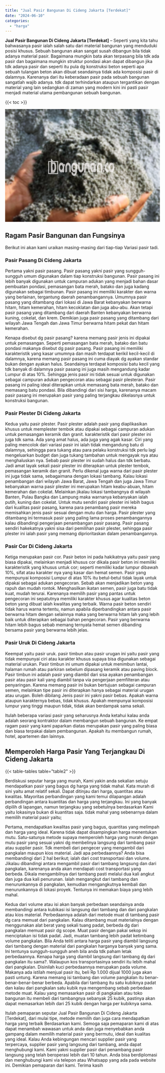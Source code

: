 ```yaml
---
title: "Jual Pasir Bangunan Di Cideng Jakarta [Terdekat]"
date: "2024-06-10"
categories: 
  - "harga"
---
```


**Jual Pasir Bangunan Di Cideng Jakarta \[Terdekat\]** – Seperti yang kita tahu bahwasanya pasir ialah salah satu dari material bangunan yang menduduki posisi khusus. Sebuah bangunan akan sangat susah dibangun bila tidak adanya material pasir. Bagaimana mungkin bata akan terpasang bila tdk ada pasir dan bagaimana mungkin struktur pondasi akan dapat dibangun jika tdk adanya pasir dan seperti itu pula dg konstruksi beton seperti apa sebuah tulangan beton akan dibuat seandainya tidak ada komposisi pasir di dalamnya. Karenanya dari itu keberadaan pasir pada sebuah bangunan sangatlah wajib adanya. tdk dapat terhindarkan ataupun tergantikan dengan material yang lain sedangkan di zaman yang modern kini ini pasti pasir menjadi material utama pembangunan sebuah bangunan.

{{< toc >}}

![Jual Pasir Bangunan Di Cideng Jakarta [Terdekat]](/images/jual-pasir-bangunan-74.png)

## Ragam Pasir Bangunan dan Fungsinya

Berikut ini akan kami uraikan masing-masing dari tiap-tiap Variasi pasir tadi.

### Pasir Pasang Di Cideng Jakarta

Pertama yakni pasir pasang. Pasir pasang yakni pasir yang sungguh-sungguh umum digunakan dalam tiap konstruksi bangunan. Pasir pasang ini lebih banyak digunakan untuk campuran adukan yang menjadi bahan dasar pembuatan pondasi, pemasangan bata merah, batako dan juga kadang digunakan sebagai timbunan. Pasir pasang ini memiliki karakter dan warna yang berlainan, tergantung daerah penambangannya. Umumnya pasir pasang yang ditambang dari lokasi di Jawa Barat kebanyakan berwarna hitam, hitam kemerahan, hitam kecoklatan dan juga abu-abu. Akan tetapi pasir pasang yang ditambang dari daerah Banten kebanyakan berwarna kuning, cokelat, dan krem. Demikian juga pasir pasang yang ditambang dari wilayah Jawa Tengah dan Jawa Timur berwarna hitam pekat dan hitam kemerahan.

Kenapa disebut dg pasir pasang? karena memang pasir jenis ini dipakai untuk pemasangan. Seperti pemasangan bata merah, batako dan batu pondasi makanya disebut dg pasir pasang. Pasir pasang ini memiliki karakteristik yang kasar umumnya dan masih terdapat kerikil kecil-kecil di dalamnya, karena memang pasir pasang ini cuma diayak dg ayakan standar bukan dengan ayakan halus. Seandainya terdapat komposisi batu kecil yang tdk banyak di dalamnya pasir pasang ini juga masih mengandung kadar Lumpur di atas 10%. Sehingga jenis pasir ini tidak sesuai untuk digunakan sebagai campuran adukan pengecoran atau sebagai pasir plesteran. Pasir pasang ini paling ideal diterapkan untuk memasang bata merah, batako dan memasang batu pondasi. Bila dibandingi dari sisi harga, karenanya macam pasir pasang ini merupakan pasir yang paling terjangkau dikelasnya untuk konstruksi bangunan.

### Pasir Plester Di Cideng Jakarta

Kedua yaitu pasir plester. Pasir plester adalah pasir yang diaplikasikan khusus untuk memplester tembok atau dipakai sebagai campuran adukan untuk pemasangan keramik dan granit. karakteristik dari pasir plester ini juga tdk sama. Ada yang amat halus, ada juga yang agak kasar. Ciri yang paling mencolok dari variasi pasir ini ialah tidak mengandung batu di dalamnya, sehingga para tukang atau para pelaku konstruksi tdk perlu lagi mengeluarkan budget dan juga tukang tambahan untuk mengayak nya atau menghaluskan nya. Sebab pasir plester ini sudah halus dan tdk berbatu. Jadi amat layak sekali pasir plester ini diterapkan untuk plester tembok, pemasangan keramik dan granit. Perlu dikenal juga warna dari pasir plester ini juga tidak sama, sebagaimana dengan lokasi tambang. Kalau lokasi penambangan dari wilayah Jawa Barat, Jawa Tengah dan juga Jawa Timur kebanyakan warna pasir plester ini merupakan hitam keabu-abuan, hitam kemerahan dan cokelat. Melainkan jikalau lokasi tambangnya di wilayah Banten, Pulau Bangka dan Lampung maka warnanya kebanyakan ialah putih, kuning dan cokelat. Untuk mutu sendiri pasir plester ini lebih bagus dari kualitas pasir pasang, karena para penambang pasir mereka memisahkan jenis pasir sesuai dengan mutu dan harga. Pasir plester yang ditambang ini termasuk pasir yang paling lama proses penambangannya kalau dibandingi pengerjaan penambangan pasir pasang. Pasir pasang sendiri hakekatnya yakni sisa dari pemilihan pasir plester, sehingga pasir plester ini ialah pasir yang memang diprioritaskan dalam penambangannya.

### Pasir Cor Di Cideng Jakarta

Ketiga merupakan pasir cor. Pasir beton ini pada hakikatnya yaitu pasir yang biasa dipakai, melainkan menjadi khusus cor dikala pasir beton ini memiliki karakteristik yang khusus untuk cor; seperti memiliki kadar lumpur dibawah 10%, sifat atau karakter nya yang kasar dan hemat semen. Pasir yang mempunyai komposisi Lumpur di atas 10% itu betul-betul tidak layak untuk dipakai sebagai adukan pengecoran. Sebab akan menjadikan beton yang rapuh dan mudah rontok. Menghasilkan ikatan semen, pasir juga batu tidak kuat, mudah terurai. Karenanya memilih pasir yang pantas untuk pengecoran ini sepatutnya memiliki karakter khusus agar kualitas beton beton yang dibuat ialah kwalitas yang terbaik. Warna pasir beton sendiri tidak harus warna tertentu, namun apabila diperbandingkan antara pasir berwarna hitam dengan selainnya maka yang berwarna hitam lah yang lebih baik untuk diterapkan sebagai bahan pengecoran. Pasir yang berwarna hitam lebih bagus sebab memang ternyata hemat semen dibanding bersama pasir yang berwarna lebih jelas.

### Pasir Uruk Di Cideng Jakarta

Keempat yaitu pasir uruk. pasir timbun atau pasir urugan ini yaitu pasir yang tidak mempunyai ciri atau karakter khusus supaya bisa digunakan sebagai material urukan. Pasir timbun ini umum dipakai untuk menimbun lantai, halaman rumah atau parkiran sebelum dipasang keramik atau paving block. Pasir timbun ini adalah pasir yang diambil dari sisa ayakan penambangan pasir atau pasir kali yang diambil tanpa via pengerjaan pemfilteran atau penyaringan. Karena memang pasir ini bukan bertujuan sebagai campuran semen, melainkan tipe pasir ini diterapkan hanya sebagai material urugan atau urugan. Boleh dibilang Jenis pasir ini yakni pasir bebas. Apakah warna ataupun karakternya bebas, tidak khusus. Apakah mempunyai komposisi lumpur yang tinggi maupun tidak, tidak akan berdampak sama sekali.

Itulah beberapa variasi pasir yang seharusnya Anda ketahui kalau anda adalah seorang kontraktor dalam membangun sebuah bangunan. Ke empat ragam pasir yang kami paparkan diatas merupakan pasir yang paling biasa dan biasa terpakai dalam pembangunan. Apakah itu membangun rumah, hotel, apartemen dan lainnya.

## Memperoleh Harga Pasir Yang Terjangkau Di Cideng Jakarta

{{< table-tables table="table2" >}}

Berdiskusi seputar harga yang murah, Kami yakin anda sekalian setuju mendapatkan pasir yang bagus dg harga yang tidak mahal. Kata murah di sini yaitu amat relatif sekali. Dapat ditinjau dari harga, quantitas atau kwalitas. Mayoritas perbandingan yang kami temui dilapangan adalah perbandingan antara kuantitas dan harga yang terjangkau. Ini yang banyak dipilih di lapangan, namun terjangkau yang sebetulnya berdasarkan Kami yaitu lokasinya bukan di kuantitas saja. tidak mahal yang sebenarnya dalam memilih material pasir yaitu;

Pertama, mendapatkan kwalitas pasir yang bagus, quantitas yang melimpah dan harga yang ideal. Karena tidak dapat disampingkan harga menentukan mutu. Satu-satunya metode supaya memperoleh harga yang murah dengan mutu pasir yang sesuai yakni dg membelinya langsung dari tambang pasir atau supplier pasir. Tdk membeli dari pengecer yang mengambil dari pangkalan maupun kios material. Jadi apa perbedaannya? Anda bisa membandingi dari 2 hal berikut; ialah dari cost transportasi dan volume. Jikalau dibandingi antara mengambil pasir dari tambang langsung dan dari pangkalan, karenanya anda akan mendapati cost transportasi yang berbeda. Dikala mengambilnya dari tambang pasti melalui dua kali angkut dan juga dua kali penurunan. Ialah mengangkut dari tambang dan menurunkannya di pangkalan, kemudian mengangkutnya kembali dan menurunkannya di lokasi proyek. Tentunya ini memakan biaya yang lebih mahal.

Kedua dari volume atau isi akan banyak perbedaan seandainya anda membandingi antara kubikasi isi langsung dari tambang dan dari pangkalan atau kios material. Perbedaannya adalah dari metode muat di tambang pasir dg cara memuat dari pangkalan. Kalau ditambang muat materialnya dengan menggunakan alat berat yang sekali tuang padat, berbeda dg dari pangkalan memuat pasir dg scope. Muat pasir dengan pakai sekop ini menciptakan isi tidak padat. Jadi, muatan tambang lebih padat ketimbang volume pangkalan. Bila Anda teliti antara harga pasir yang diambil langsung dari tambang dengan material dari pangkalan harganya banyak yang sama. Ini tentunya sungguh-sungguh aneh bila anda tdk paham letak perbedaannya. Kenapa harga yang diambil langsung dari tambang dg dari pangkalan itu sama?. Walaupun kos transportasinya sendiri itu lebih mahal dari pangkalan. Disinilah kuci perbedaannya merupakan pada volume. Makanya ada istilah menjual pasir itu, beli Rp 1.000 dijual 1000 juga akan pasti untung. Karena memang isi tambang dan volume pangkalan itu benar-benar-benar-benar berbeda. Apabila dari tambang itu satu kubiknya padat dan kalau dari pangkalan satu kubik nya mengembang sebab perbedaan metode muat. Kalau yang memasarkan pasir di pangkalan atau toko bangunan itu membeli dari tambangnya sebanyak 25 kubik, pastinya akan dapat memasarkan lebih dari 25 kubik dengan harga per kubiknya sama.

Itulah pemaparan seputar Jual Pasir Bangunan Di Cideng Jakarta \[Terdekat\], dari mulai tipe, metode memilih dan juga cara mendapatkan harga yang terbaik Berdasarkan kami. Semoga saja pemaparan kami di atas dapat menambah wawasan untuk anda dan juga menyebabkan anda gampang dalam memilih material pasir yang bermutu, ideal dan kualitas yang ideal. Kalau Anda kebingungan mencari supplier pasir yang terpercaya, supplier pasir yang langsung dari tambang, anda dapat menghubungi kami. Kami yakni supplier pasir dari penambang pasir langsung yang telah beroperasi lebih dari 10 tahun. Anda bisa berdiplomasi dan menghubungi kami via telepon atau Whatsapp yang ada pada website ini. Demikian pemaparan dari kami. Terima kasih
